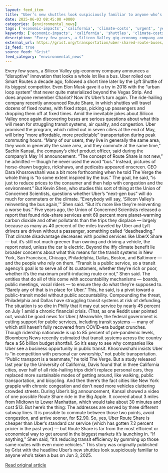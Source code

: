 ```yaml
---
layout: feed_item
title: "Uber’s new shuttles look suspiciously familiar to anyone who’s taken a bus"
date: 2025-06-03 08:45:00 +0000
categories: [environmental_news]
tags: ['economic-impacts', 'california', 'climate-costs', 'urgent', 'year-2025', 'usa']
keywords: ['economic-impacts', 'california', 'shuttles', 'climate-costs', 'look', 'urgent', 'year-2025', 'uber']
description: "Every few years, a Silicon Valley gig-economy company announces a “disruptive” innovation that looks a whole lot like a bus"
external_url: https://grist.org/transportation/uber-shared-route-buses/
is_feed: true
source_feed: "Grist"
feed_category: "environmental_news"
---
```


Every few years, a Silicon Valley gig-economy company announces a “disruptive” innovation that looks a whole lot like a bus. Uber rolled out Smart Routes a decade ago, followed a short time later by the Lyft Shuttle of its biggest competitor. Even Elon Musk gave it a try in 2018 with the “urban loop system” that never quite materialized beyond the Vegas Strip. And does anyone remember Chariot? Now it’s Uber’s turn again. The ride-hailing company recently announced Route Share, in which shuttles will travel dozens of fixed routes, with fixed stops, picking up passengers and dropping them off at fixed times. Amid the inevitable jokes about Silicon Valley once again discovering buses are serious questions about what this will mean for struggling transit systems, air quality, and congestion. Uber promised the program, which rolled out in seven cities at the end of May, will bring “more affordable, more predictable” transportation during peak commuting hours. “Many of our users, they live in generally the same area, they work in generally the same area, and they commute at the same time,” Sachin Kansal, the company’s chief product officer, said during the company’s May 14 announcement. “The concept of Route Share is not new,” he admitted — though he never used the word “bus.” Instead, pictures of horse-drawn buggies, rickshaws, and pedicabs appeared onscreen. CEO Dara Khosrowshahi was a bit more forthcoming when he told The Verge the whole thing is “to some extent inspired by the bus.” The goal, he said, “is just to reduce prices to the consumer and then help with congestion and the environment.” But Kevin Shen, who studies this sort of thing at the Union of Concerned Scientists, questions whether Uber’s “next-gen bus” will do much for commuters or the climate. “Everybody will say, ‘Silicon Valley’s reinventing the bus again,’” Shen said. “But it’s more like they’re reinventing a worse bus.” Five years ago, the Union of Concerned Scientists released a report that found ride-share services emit 69 percent more planet-warming carbon dioxide and other pollutants than the trips they displace — largely because as many as 40 percent of the miles traveled by Uber and Lyft drivers are driven without a passenger, something called “deadheading.” That climate disadvantage decreases with pooled services like UberX Share — but it’s still not much greener than owning and driving a vehicle, the report noted, unless the car is electric. Beyond the iffy climate benefit lie broader concerns about what this means for the transit systems in New York, San Francisco, Chicago, Philadelphia, Dallas, Boston, and Baltimore — and the people who rely on them. “Transit is a public service, so a transit agency’s goal is to serve all of its customers, whether they’re rich or poor, whether it’s the maximum profit-inducing route or not,” Shen said. The entities that do all of this come with accountability mechanisms — boards, public meetings, vocal riders — to ensure they do what they’re supposed to. “Barely any of that is in place for Uber.” This, he said, is a pivot toward a public-transit model without public accountability. Compounding the threat, Philadelphia and Dallas have struggling transit systems at risk of defunding. The situation is so dire in Philly that it may cut service by nearly 45 percent on July 1 amid a chronic financial crisis. (That, as one Reddit user pointed out, would be good news for Uber.) Meanwhile, the federal government is cutting support for public services, including transit systems — many of which still haven’t fully recovered from COVID-era budget crunches. Though ridership nationwide is up to 85 percent of pre-pandemic levels, Bloomberg News recently estimated that transit systems across the country face a $6 billion budget shortfall. So it’s easy to see why companies like Uber see a business opportunity in public transit. Khosrowshahi insists Uber is “in competition with personal car ownership,” not public transportation. “Public transport is a teammate,” he told The Verge. But a study released last year by the University of California, Davis found that in three California cities, over half of all ride-hailing trips didn’t replace personal cars, they replaced more sustainable modes of getting around, like walking, public transportation, and bicycling. And then there’s the fact cities like New York grapple with chronic congestion and don’t need more vehicles cluttering crowded streets. During Uber’s big announcement, Kansal showed a video of one possible Route Share ride in the Big Apple. It covered about 3 miles from Midtown to Lower Manhattan, which would take about 30 minutes and cost $13. But here’s the thing: The addresses are served by three different subway lines. It is possible to commute between those two points, avoid congestion, and arrive sooner, for $2.90. So, yes, Uber Route Share is cheaper than Uber’s standard car service (which has gotten 7.2 percent pricier in the past year) — but Route Share is far from the most efficient or economical way to get around in the biggest markets it’s launching in. “If anything,” Shen said, “it’s reducing transit efficiency by gumming up those same routes with even more vehicles.” This story was originally published by Grist with the headline Uber&#8217;s new shuttles look suspiciously familiar to anyone who&#8217;s taken a bus on Jun 3, 2025.

[Read original article](https://grist.org/transportation/uber-shared-route-buses/)
